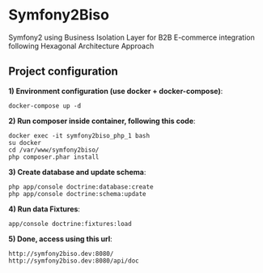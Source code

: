 Symfony2Biso
============

Symfony2 using Business Isolation Layer for B2B E-commerce integration following Hexagonal Architecture Approach


## Project configuration

**1) Environment configuration (use docker + docker-compose)**:

```
docker-compose up -d
```

**2) Run composer inside container, following this code**:

```
docker exec -it symfony2biso_php_1 bash
su docker
cd /var/www/symfony2biso/
php composer.phar install
```

**3) Create database and update schema**:

```
php app/console doctrine:database:create
php app/console doctrine:schema:update

```

**4) Run data Fixtures**:

```
app/console doctrine:fixtures:load

```

**5) Done, access using this url**:

```
http://symfony2biso.dev:8080/
http://symfony2biso.dev:8080/api/doc

```